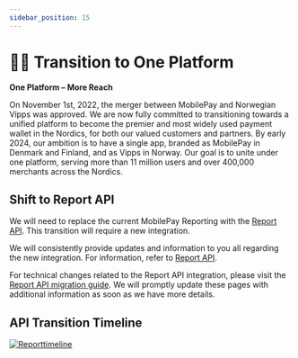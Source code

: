 ```yaml
---
sidebar_position: 15
---
```


# 🧡💙 Transition to One Platform 

**One Platform – More Reach**

On November 1st, 2022, the merger between MobilePay and Norwegian Vipps was approved. We are now fully committed to transitioning towards a unified platform to become the premier and most widely used payment wallet in the Nordics, for both our valued customers and partners. By early 2024, our ambition is to have a single app, branded as MobilePay in Denmark and Finland, and as Vipps in Norway. Our goal is to unite under one platform, serving more than 11 million users and over 400,000 merchants across the Nordics.

## Shift to Report API  

We will need to replace the current MobilePay Reporting with the [Report API](https://developer.vippsmobilepay.com/docs/APIs/report-api/). This transition will require a new integration.

We will consistently provide updates and information to you all regarding the new integration. For information, refer to [Report API]( https://developer.vippsmobilepay.com/docs/APIs/report-api/).   

For technical changes related to the Report API integration, please visit the [Report API migration guide](https://developer.vippsmobilepay.com/docs/mp-migration-guide/reporting/). We will promptly update these pages with additional information as soon as we have more details.

## API Transition Timeline
[![Reporttimeline](/img/Reporttimeline.png)](/img/Reporttimeline.png)
